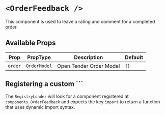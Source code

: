 # `<OrderFeedback />`

This component is used to leave a rating and comment for a completed order.

## Available Props

| Prop    | PropType     | Description             | Default |
| ------- | ------------ | ----------------------- | ------- |
| `order` | `OrderModel` | Open Tender Order Model | `{}`    |

## Registering a custom `<OrderFeedback />``

The `RegistryLoader` will look for a component registered at `components.OrderFeedback` and expects the key `import` to return a function that uses dynamic import syntax.
